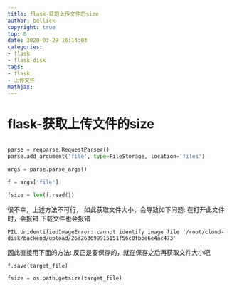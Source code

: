 ```yaml
---
title: flask-获取上传文件的size
author: bellick
copyright: true
top: 0
date: 2020-03-29 16:14:03
categories:
- flask
- flask-disk
tags:
- flask
- 上传文件
mathjax:
---
```


# flask-获取上传文件的size


```python

parse = reqparse.RequestParser()
parse.add_argument('file', type=FileStorage, location='files')

args = parse.parse_args()

f = args['file']

fsize = len(f.read())

```

很不幸，上述方法不可行， 如此获取文件大小，会导致如下问题:
在打开此文件时，会报错
下载文件也会报错

```
PIL.UnidentifiedImageError: cannot identify image file '/root/cloud-disk/backend/upload/26a263699915151f56c0fbbe6e4ac473'
```


因此直接用下面的方法:
反正是要保存的，就在保存之后再获取文件大小吧

```python
f.save(target_file)

fsize = os.path.getsize(target_file)
```